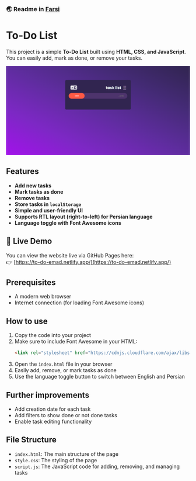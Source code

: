 ### 🌏 Readme in [Farsi](README_fa.md)

# To-Do List

This project is a simple **To-Do List** built using **HTML, CSS, and JavaScript**. You can easily add, mark as done, or remove your tasks.

![Screenshot of the page](Assets\screenshots\to-do-list.png)

## Features
- **Add new tasks**
- **Mark tasks as done**
- **Remove tasks**
- **Store tasks in `localStorage`**
- **Simple and user-friendly UI**
- **Supports RTL layout (right-to-left) for Persian language**
- **Language toggle with Font Awesome icons**

## 🔗 Live Demo

You can view the website live via GitHub Pages here:  
👉 [https://to-do-emad.netlify.app/](https://to-do-emad.netlify.app/)

## Prerequisites
- A modern web browser
- Internet connection (for loading Font Awesome icons)

## How to use
1. Copy the code into your project
2. Make sure to include Font Awesome in your HTML:
   ```html
   <link rel="stylesheet" href="https://cdnjs.cloudflare.com/ajax/libs/font-awesome/6.0.0/css/all.min.css">
   ```
3. Open the `index.html` file in your browser
4. Easily add, remove, or mark tasks as done
5. Use the language toggle button to switch between English and Persian

## Further improvements
- Add creation date for each task
- Add filters to show done or not done tasks
- Enable task editing functionality

## File Structure
- `index.html`: The main structure of the page
- `style.css`: The styling of the page
- `script.js`: The JavaScript code for adding, removing, and managing tasks
